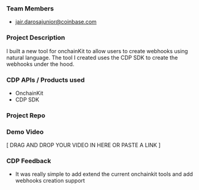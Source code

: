### Team Members

* jair.darosajunior@coinbase.com

### Project Description

I built a new tool for onchainKit to allow users to create webhooks using natural language.
The tool I created uses the CDP SDK to create the webhooks under the hood.

### CDP APIs / Products used

* OnchainKit
* CDP SDK

### Project Repo

### Demo Video

[ DRAG AND DROP YOUR VIDEO IN HERE OR PASTE A LINK ]

### CDP Feedback

* It was really simple to add extend the current onchainkit tools and add webhooks creation support
